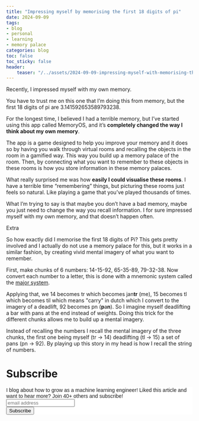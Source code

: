 ```yaml
---
title: "Impressing myself by memorising the first 18 digits of pi"
date: 2024-09-09
tags:
- blog
- personal
- learning
- memory palace
categories: blog
toc: false
toc_sticky: false
header:
    teaser: "/../assets/2024-09-09-impressing-myself-with-memorising-the-first-18-digits-of-pi/thumbnail.png"
---
```


Recently, I impressed myself with my own memory. 

You have to trust me on this one that I’m doing this from memory, but the first 18 digits of pi are 3.141592653589793238.

For the longest time, I believed I had a terrible memory, but I’ve started using this app called MemoryOS, and it’s **completely changed the way I think about my own memory**.

The app is a game designed to help you improve your memory and it does so by having you walk through virtual rooms and recalling the objects in the room in a gamified way. This way you build up a memory palace of the room. Then, by connecting what you want to remember to these objects in these rooms is how you store information in these memory palaces.

What really surprised me was how **easily I could visualise these rooms**. I have a terrible time “remembering” things, but picturing these rooms just feels so natural. Like playing a game that you’ve played thousands of times.

What I’m trying to say is that maybe you don’t have a bad memory, maybe you just need to change the way you recall information. I for sure impressed myself with my own memory, and that doesn’t happen often. 

Extra

So how exactly did I memorise the first 18 digits of Pi? This gets pretty involved and I actually do not use a memory palace for this, but it works in a similar fashion, by creating vivid mental imagery of what you want to remember. 

First, make chunks of 6 numbers: 14-15-92, 65-35-89, 79-32-38. Now convert each number to a letter, this is done with a mnemonic system called the [major system](https://en.wikipedia.org/wiki/Mnemonic_major_system).

Applying that, we 14 becomes tr which becomes jan**tr** (me), 15 becomes tl which becomes til which means "carry" in dutch which I convert to the imagery of a deadlift, 92 becomes pn (**p**a**n**). So I imagine myself deadlifting a bar with pans at the end instead of weights. Doing this trick for the different chunks allows me to build up a mental imagery. 

Instead of recalling the numbers I recall the mental imagery of the three chunks, the first one being myself (tr → 14) deadlifting (tl → 15) a set of pans (pn → 92). By playing up this story in my head is how I recall the string of numbers.

# Subscribe

<!-- Begin Mailchimp Signup Form -->
<link href="//cdn-images.mailchimp.com/embedcode/horizontal-slim-10_7.css" rel="stylesheet" type="text/css">
<style type="text/css">
#mc_embed_signup{background:#fff; clear:left; font:14px Helvetica,Arial,sans-serif; width:100%;}
/* Add your own Mailchimp form style overrides in your site stylesheet or in this style block.
    We recommend moving this block and the preceding CSS link to the HEAD of your HTML file. */
</style>
<div id="mc_embed_signup">
<form action="https://gmail.us3.list-manage.com/subscribe/post?u=92fe86c389878585bc87837e8&amp;id=50543deff9" method="post" id="mc-embedded-subscribe-form" name="mc-embedded-subscribe-form" class="validate" target="_blank" novalidate>
    <div id="mc_embed_signup_scroll">
<label for="mce-EMAIL">I blog about how to grow as a machine learning engineer! Liked this article and want to hear more? Join 40+ others and subscribe!</label>
<input type="email" value="" name="EMAIL" class="email" id="mce-EMAIL" placeholder="email address" required>
    <!-- real people should not fill this in and expect good things - do not remove this or risk form bot signups-->
    <div style="position: absolute; left: -5000px;" aria-hidden="true"><input type="text" name="b_92fe86c389878585bc87837e8_50543deff9" tabindex="-1" value=""></div>
    <div class="clear"><input type="submit" value="Subscribe" name="subscribe" id="mc-embedded-subscribe" class="button"></div>
    </div>
</form>
</div>
<!--End mc_embed_signup-->
    